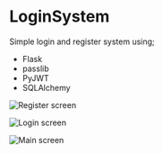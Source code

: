 # LoginSystem
Simple login and register system using;
- Flask
- passlib
- PyJWT
- SQLAlchemy

![Register screen](https://i.imgur.com/2RST4s2.png)

![Login screen](https://i.imgur.com/CHpV7u7.png)

![Main screen](https://i.imgur.com/mvQbZTU.png)
